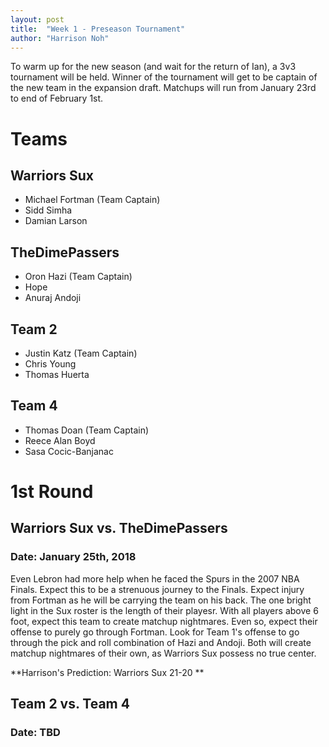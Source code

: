 ```yaml
---
layout: post
title:  "Week 1 - Preseason Tournament"
author: "Harrison Noh"
---
```


To warm up for the new season (and wait for the return of Ian), a 3v3 tournament will be held. Winner of the tournament will get to be captain of the new team in the expansion draft. Matchups will run from January 23rd to end of February 1st.

# Teams
## Warriors Sux
- Michael Fortman (Team Captain)
- Sidd Simha
- Damian Larson

## TheDimePassers
- Oron Hazi (Team Captain)
- Hope
- Anuraj Andoji

## Team 2 
- Justin Katz (Team Captain)
- Chris Young
- Thomas Huerta

## Team 4
- Thomas Doan (Team Captain)
- Reece Alan Boyd
- Sasa Cocic-Banjanac

# 1st Round
## Warriors Sux vs. TheDimePassers
### Date: January 25th, 2018
Even Lebron had more help when he faced the Spurs in the 2007 NBA Finals. Expect this to be a strenuous journey to the Finals. Expect injury from Fortman as he will be carrying the team on his back. The one bright light in the Sux roster is the length of their playesr. With all players above 6 foot, expect this team to create matchup nightmares. Even so, expect their offense to purely go through Fortman. Look for Team 1's offense to go through the pick and roll combination of Hazi and Andoji. Both will create matchup nightmares of their own, as Warriors Sux possess no true center.

**Harrison's Prediction: Warriors Sux 21-20 **

## Team 2 vs. Team 4
### Date: TBD
